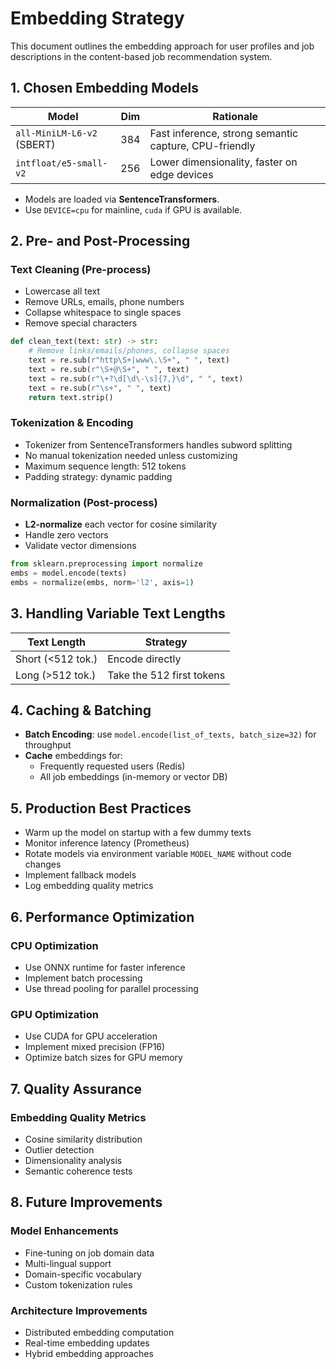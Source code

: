 # Embedding Strategy

This document outlines the embedding approach for user profiles and job descriptions in the content-based job recommendation system.

## 1. Chosen Embedding Models

| Model                      | Dim | Rationale                                             |
| -------------------------- | --- | ----------------------------------------------------- |
| `all-MiniLM-L6-v2` (SBERT) | 384 | Fast inference, strong semantic capture, CPU-friendly |
| `intfloat/e5-small-v2`     | 256 | Lower dimensionality, faster on edge devices          |

* Models are loaded via **SentenceTransformers**.
* Use `DEVICE=cpu` for mainline, `cuda` if GPU is available.

## 2. Pre- and Post-Processing

### Text Cleaning (Pre-process)

* Lowercase all text
* Remove URLs, emails, phone numbers
* Collapse whitespace to single spaces
* Remove special characters

```python
def clean_text(text: str) -> str:
    # Remove links/emails/phones, collapse spaces
    text = re.sub(r"http\S+|www\.\S+", " ", text)
    text = re.sub(r"\S+@\S+", " ", text)
    text = re.sub(r"\+?\d[\d\-\s]{7,}\d", " ", text)
    text = re.sub(r"\s+", " ", text)
    return text.strip()
```

### Tokenization & Encoding

* Tokenizer from SentenceTransformers handles subword splitting
* No manual tokenization needed unless customizing
* Maximum sequence length: 512 tokens
* Padding strategy: dynamic padding

### Normalization (Post-process)

* **L2-normalize** each vector for cosine similarity
* Handle zero vectors
* Validate vector dimensions

```python
from sklearn.preprocessing import normalize
embs = model.encode(texts)
embs = normalize(embs, norm='l2', axis=1)
```

## 3. Handling Variable Text Lengths

| Text Length       | Strategy                   |
| ----------------- | -------------------------- |
| Short (<512 tok.) | Encode directly            |
| Long (>512 tok.)  | Take the 512 first tokens  |


## 4. Caching & Batching

* **Batch Encoding**: use `model.encode(list_of_texts, batch_size=32)` for throughput
* **Cache** embeddings for:
  * Frequently requested users (Redis)
  * All job embeddings (in-memory or vector DB)


## 5. Production Best Practices

* Warm up the model on startup with a few dummy texts
* Monitor inference latency (Prometheus)
* Rotate models via environment variable `MODEL_NAME` without code changes
* Implement fallback models
* Log embedding quality metrics

## 6. Performance Optimization

### CPU Optimization
* Use ONNX runtime for faster inference
* Implement batch processing
* Use thread pooling for parallel processing

### GPU Optimization
* Use CUDA for GPU acceleration
* Implement mixed precision (FP16)
* Optimize batch sizes for GPU memory

## 7. Quality Assurance

### Embedding Quality Metrics
* Cosine similarity distribution
* Outlier detection
* Dimensionality analysis
* Semantic coherence tests

## 8. Future Improvements

### Model Enhancements
* Fine-tuning on job domain data
* Multi-lingual support
* Domain-specific vocabulary
* Custom tokenization rules

### Architecture Improvements
* Distributed embedding computation
* Real-time embedding updates
* Hybrid embedding approaches


